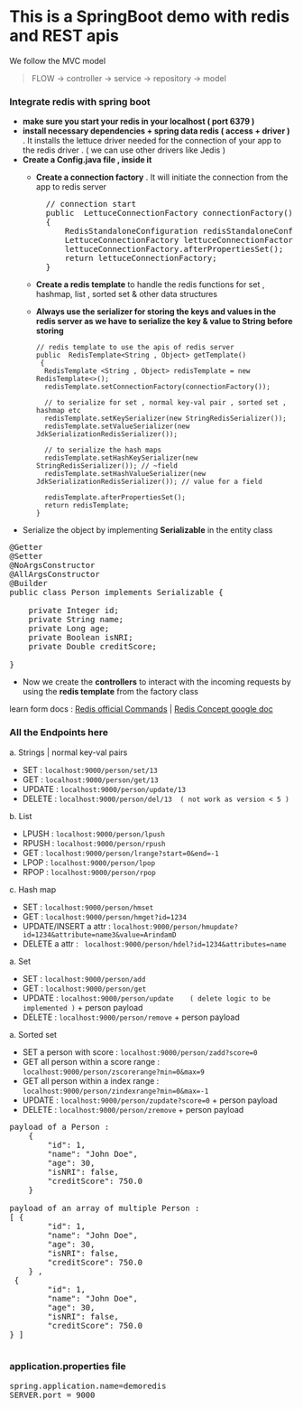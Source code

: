 # This is a SpringBoot demo with redis and REST apis
We follow the MVC model
>FLOW  → controller  → service → repository → model

### Integrate redis with spring boot
- **make sure you start your redis in your localhost ( port 6379 )**
- **install necessary dependencies + spring data redis ( access + driver )** . It installs the lettuce driver needed for the connection of your app to the redis driver . ( we can use other drivers like Jedis )
- **Create a Config.java file , inside it**
    - **Create a connection factory** . It will initiate the connection from the app to redis server
        <pre>
        // connection start
        public  LettuceConnectionFactory connectionFactory()
        {
            RedisStandaloneConfiguration redisStandaloneConfiguration = new RedisStandaloneConfiguration("localhost", 6379);
            LettuceConnectionFactory lettuceConnectionFactory = new LettuceConnectionFactory(redisStandaloneConfiguration);
            lettuceConnectionFactory.afterPropertiesSet();
            return lettuceConnectionFactory;
        }
      </pre>
    - **Create a redis template** to handle the redis functions for set , hashmap, list , sorted set & other data structures
    - **Always use the serializer for storing the keys and values in the redis server as we have to serialize the key & value to String before storing**

          // redis template to use the apis of redis server
          public  RedisTemplate<String , Object> getTemplate()
           {
            RedisTemplate <String , Object> redisTemplate = new RedisTemplate<>();
            redisTemplate.setConnectionFactory(connectionFactory());

            // to serialize for set , normal key-val pair , sorted set , hashmap etc
            redisTemplate.setKeySerializer(new StringRedisSerializer());
            redisTemplate.setValueSerializer(new JdkSerializationRedisSerializer());

            // to serialize the hash maps
            redisTemplate.setHashKeySerializer(new StringRedisSerializer()); // ~field
            redisTemplate.setHashValueSerializer(new JdkSerializationRedisSerializer()); // value for a field

            redisTemplate.afterPropertiesSet();
            return redisTemplate;
          }
- Serialize the object by implementing **Serializable** in the entity class
<pre>
@Getter
@Setter
@NoArgsConstructor
@AllArgsConstructor
@Builder
public class Person implements Serializable {

    private Integer id;
    private String name;
    private Long age;
    private Boolean isNRI;
    private Double creditScore;

}
</pre>
- Now we create the **controllers** to interact with the incoming requests by using the **redis template** from the factory class

learn form docs  :  [Redis official Commands](https://redis.io/docs/latest/commands/)
| [Redis Concept google doc]()

### All the Endpoints here
a. Strings | normal key-val pairs
- SET : `localhost:9000/person/set/13`
- GET : `localhost:9000/person/get/13`
- UPDATE : `localhost:9000/person/update/13`
- DELETE : `localhost:9000/person/del/13  ( not work as version < 5 )`

b. List
- LPUSH : `localhost:9000/person/lpush`
- RPUSH : `localhost:9000/person/rpush`
- GET : `localhost:9000/person/lrange?start=0&end=-1`
- LPOP : `localhost:9000/person/lpop`
- RPOP : `localhost:9000/person/rpop`

c. Hash map
- SET : `localhost:9000/person/hmset`
- GET : `localhost:9000/person/hmget?id=1234`
- UPDATE/INSERT a attr : `localhost:9000/person/hmupdate?id=1234&attribute=name3&value=ArindamD`
- DELETE a attr : ` localhost:9000/person/hdel?id=1234&attributes=name`

a. Set
- SET : `localhost:9000/person/add`
- GET : `localhost:9000/person/get`
- UPDATE : `localhost:9000/person/update    ( delete logic to be implemented )` + person payload
- DELETE : `localhost:9000/person/remove` + person payload

a. Sorted set
- SET a person with score : `localhost:9000/person/zadd?score=0`
- GET all person within a score range : `localhost:9000/person/zscorerange?min=0&max=9`
- GET all person within a index range : `localhost:9000/person/zindexrange?min=0&max=-1`
- UPDATE : `localhost:9000/person/zupdate?score=0` + person payload
- DELETE : `localhost:9000/person/zremove` + person payload

<pre>
payload of a Person :
    {
        "id": 1,
        "name": "John Doe",
        "age": 30,
        "isNRI": false,
        "creditScore": 750.0
    }

payload of an array of multiple Person :
[ {
        "id": 1,
        "name": "John Doe",
        "age": 30,
        "isNRI": false,
        "creditScore": 750.0
    } ,
 {
        "id": 1,
        "name": "John Doe",
        "age": 30,
        "isNRI": false,
        "creditScore": 750.0
} ]

</pre>


### application.properties file
<pre>
spring.application.name=demoredis
SERVER.port = 9000
</pre>